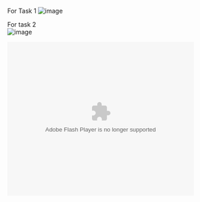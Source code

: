 For Task 1
![image](https://github.com/user-attachments/assets/b88f750f-4fc7-4013-a6ac-cfe0683dc4e9)

For task 2    
![image](https://github.com/user-attachments/assets/7b904611-f124-490f-939a-bd3a0e3229a7)

<object width="425" height="350">
  <param name="movie" value="[http://www.youtube.com/user/wwwLoveWatercom?v=BTRN1YETpyg](http://www.youtube.com/user/wwwLoveWatercom?v=BTRN1YETpyg](https://www.youtube.com/watch?v=fbofwMyuyS8&ab_channel=Null)" />
  <param name="wmode" value="transparent" />
  <embed src="[http://www.youtube.com/user/wwwLoveWatercom?v=BTRN1YETpyg](https://www.youtube.com/watch?v=fbofwMyuyS8&ab_channel=Null)"
         type="application/x-shockwave-flash"
         wmode="transparent" width="425" height="350" />
</object>

